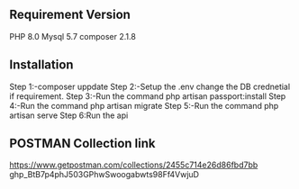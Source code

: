 ## Requirement Version

PHP 8.0
Mysql 5.7
composer  2.1.8


## Installation

Step 1:-composer uppdate
Step 2:-Setup the .env change the DB crednetial if requirement.
Step 3:-Run the command php artisan passport:install
Step 4:-Run the command php artisan migrate
Step 5:-Run the command php artisan serve
Step 6:Run the api 

## POSTMAN Collection link
https://www.getpostman.com/collections/2455c714e26d86fbd7bb
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